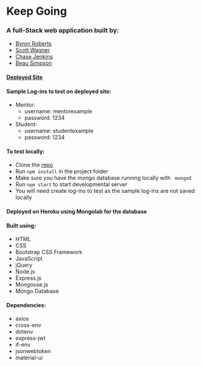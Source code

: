 # Keep Going

### A full-Stack web application built by:
- [Byron Roberts](https://github.com/ByronPRoberts)
- [Scott Wagner](https://github.com/ScottW1731)
- [Chase Jenkins](https://github.com/cjenkins3)
- [Beau Simpson](https://github.com/beausimpson)


#### [Deployed Site](https://keep-going-app.herokuapp.com/)

#### Sample Log-ins to test on deployed site:
- Mentor:
     - username: mentorexample
     - password: 1234
- Student:
    - username: studentexample
    - password: 1234

#### To test locally:
- Clone the [repo](https://github.com/ScottW1731/Project3)
- Run ``` npm install ``` in the project folder
- Make sure you have the mongo database running locally with ``` mongod```
- Run ```npm start``` to start developmental server
- You will need create log-ins to test as the sample log-ins are not saved locally

#### Deployed on Heroku using Mongolab for the database

#### Built using:
- HTML
- CSS
- Bootstrap CSS Framework
- JavaScript
- jQuery
- Node.js
- Express.js
- Mongoose.js
- Mongo Database

#### Dependencies:
- axios
- cross-env
- dotenv
- express-jwt
- if-env
- jsonwebtoken
- material-ui